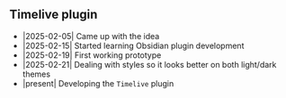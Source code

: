 ## Timelive plugin
- |2025-02-05| Came up with the idea
- |2025-02-15| Started learning Obsidian plugin development
- |2025-02-19| First working prototype
- |2025-02-21| Dealing with styles so it looks better on both light/dark themes
- |present| Developing the `Timelive` plugin 
